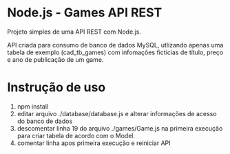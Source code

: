 # Node.js - Games API REST

Projeto simples de uma API REST com Node.js.

API criada para consumo de banco de dados MySQL, utlizando apenas uma tabela de exemplo (cad_tb_games) com infomações ficticias de título, preço e ano de publicação de um game.


# Instrução de uso

1. npm install
2. editar arquivo ./database/database.js e alterar informações de acesso do banco de dados
3. descomentar linha 19 do arquivo ./games/Game.js na primeira execução para criar tabela de acordo com o Model.
4. comentar linha apos primeira execução e reiniciar API
